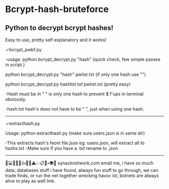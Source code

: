 # Bcrypt-hash-bruteforce
Python to decrypt bcrypt hashes!
----------------
Easy to use, pretty self explanatory and it works!

✓bcrypt_pwbf.py

-usage: python bcrypt_decrypt.py "hash"
(quick check, few simple passes in script.)

python bcrypt_decrypt.py "hash" pwlist.txt 
(if only one hash use "")

python bcrypt_decrypt.py hashlist.txt pwlist.txt
(pretty easy)

-Hash must be in " " is only one hash to prevent $ f'ups in terminal obviously.

-hash.txt hash's does not have to be " ", just when using one hash.

----------------
✓extracthash.py

Usage: python extracthash.py
(make sure users.json is in same dir) 

-This extracts hash's feom file.json
eg: users.json, will extract all to hashs.txt
-Make sure if you have a .txt rename to .json

----------------
💯💻🎉🤑✅👍😎😎⚠️💥📋🤬💀👽💯
synacknetwork.com email me, i have so much data, databases stuff i have found, always fun stuff to go through, we can trade finds, or run the net together wrecking havoc lol, botnets are always alive to play as well lmk.
